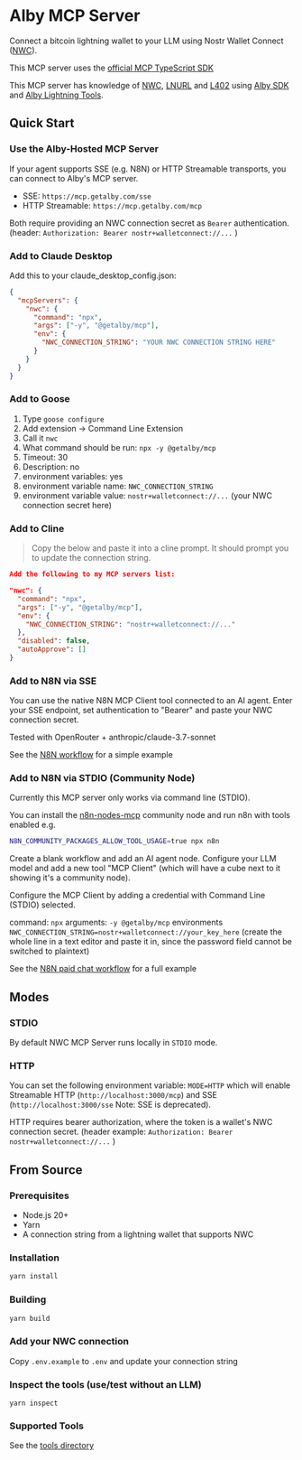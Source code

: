 # Alby MCP Server

Connect a bitcoin lightning wallet to your LLM using Nostr Wallet Connect ([NWC](https://nwc.dev)).

This MCP server uses the [official MCP TypeScript SDK](https://github.com/modelcontextprotocol/typescript-sdk)

This MCP server has knowledge of [NWC](https://nwc.dev/), [LNURL](https://github.com/lnurl/luds) and [L402](https://docs.lightning.engineering/the-lightning-network/l402) using [Alby SDK](https://github.com/getAlby/js-sdk) and [Alby Lightning Tools](https://github.com/getAlby/js-lightning-tools).

## Quick Start

### Use the Alby-Hosted MCP Server

If your agent supports SSE (e.g. N8N) or HTTP Streamable transports, you can connect to Alby's MCP server.

- SSE: `https://mcp.getalby.com/sse`
- HTTP Streamable: `https://mcp.getalby.com/mcp`

Both require providing an NWC connection secret as `Bearer` authentication. (header: `Authorization: Bearer nostr+walletconnect://...` )

### Add to Claude Desktop

Add this to your claude_desktop_config.json:

```json
{
  "mcpServers": {
    "nwc": {
      "command": "npx",
      "args": ["-y", "@getalby/mcp"],
      "env": {
        "NWC_CONNECTION_STRING": "YOUR NWC CONNECTION STRING HERE"
      }
    }
  }
}
```

### Add to Goose

1. Type `goose configure`
2. Add extension -> Command Line Extension
3. Call it `nwc`
4. What command should be run: `npx -y @getalby/mcp`
5. Timeout: 30
6. Description: no
7. environment variables: yes
8. environment variable name: `NWC_CONNECTION_STRING`
9. environment variable value: `nostr+walletconnect://...` (your NWC connection secret here)

### Add to Cline

> Copy the below and paste it into a cline prompt. It should prompt you to update the connection string.

```json
Add the following to my MCP servers list:

"nwc": {
  "command": "npx",
  "args": ["-y", "@getalby/mcp"],
  "env": {
    "NWC_CONNECTION_STRING": "nostr+walletconnect://..."
  },
  "disabled": false,
  "autoApprove": []
}
```

### Add to N8N via SSE

You can use the native N8N MCP Client tool connected to an AI agent. Enter your SSE endpoint, set authentication to "Bearer" and paste your NWC connection secret.

Tested with OpenRouter + anthropic/claude-3.7-sonnet

See the [N8N workflow](examples/n8n-sse) for a simple example

### Add to N8N via STDIO (Community Node)

Currently this MCP server only works via command line (STDIO).

You can install the [n8n-nodes-mcp](https://github.com/nerding-io/n8n-nodes-mcp) community node and run n8n with tools enabled e.g.

```bash
N8N_COMMUNITY_PACKAGES_ALLOW_TOOL_USAGE=true npx n8n
```

Create a blank workflow and add an AI agent node. Configure your LLM model and add a new tool "MCP Client" (which will have a cube next to it showing it's a community node).

Configure the MCP Client by adding a credential with Command Line (STDIO) selected.

command: `npx`
arguments: `-y @getalby/mcp`
environments `NWC_CONNECTION_STRING=nostr+walletconnect://your_key_here` (create the whole line in a text editor and paste it in, since the password field cannot be switched to plaintext)

See the [N8N paid chat workflow](examples/n8n-paid-chat-stdio) for a full example

## Modes

### STDIO

By default NWC MCP Server runs locally in `STDIO` mode.

### HTTP

You can set the following environment variable: `MODE=HTTP` which will enable Streamable HTTP (`http://localhost:3000/mcp`) and SSE (`http://localhost:3000/sse` Note: SSE is deprecated).

HTTP requires bearer authorization, where the token is a wallet's NWC connection secret. (header example: `Authorization: Bearer nostr+walletconnect://...` )

## From Source

### Prerequisites

- Node.js 20+
- Yarn
- A connection string from a lightning wallet that supports NWC

### Installation

```bash
yarn install
```

### Building

```bash
yarn build
```

### Add your NWC connection

Copy `.env.example` to `.env` and update your connection string

### Inspect the tools (use/test without an LLM)

`yarn inspect`

### Supported Tools

See the [tools directory](./src/tools)
